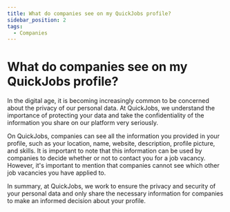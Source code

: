 ```yaml
---
title: What do companies see on my QuickJobs profile?
sidebar_position: 2
tags:
  - Companies
---
```


# What do companies see on my QuickJobs profile?

In the digital age, it is becoming increasingly common to be concerned about the privacy of our personal data. At QuickJobs, we understand the importance of protecting your data and take the confidentiality of the information you share on our platform very seriously.

On QuickJobs, companies can see all the information you provided in your profile, such as your location, name, website, description, profile picture, and skills. It is important to note that this information can be used by companies to decide whether or not to contact you for a job vacancy. However, it's important to mention that companies cannot see which other job vacancies you have applied to.

In summary, at QuickJobs, we work to ensure the privacy and security of your personal data and only share the necessary information for companies to make an informed decision about your profile.
